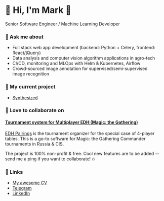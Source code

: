 # 👋 Hi, I'm Mark 👋 

Senior Software Engineer / Machine Learning Developer

### 💬 Ask me about

 - Full stack web app development (backend: Python + Celery, frontend: React/jQuery)
 - Data analysis and computer vision algorithm applications in agro-tech
 - CI/CD, monitoring and MLOps with Helm & Kubernetes, Airflow
 - Crowd-sourced image annotation for supervised/semi-supervised image recognition

### 🔭 My current project

 - [Synthesized](https://synthesized.io/)

### 🌱 Love to collaborate on

#### [Tournament system for Multiplayer EDH (Magic: the Gathering)](https://gitlab.com/marqueewinq/edh-pairings)

[EDH Pairings](https://edh-pairings.herokuapp.com/) is the tournament organizer for the special case of 4-player tables.
 This is a go-to software for Magic: the Gathering Commander tournaments in Russia & CIS.

The project is 100% non-profit & free. Cool new features are to be added -- send me a ping if you want to collaborate! 🔥

### 🦋 Links

 - [My awesome CV](https://marqueewinq.url.lol/cv)
 - [Telegram](https://t.me/marqueewinq)
 - [LinkedIn](https://www.linkedin.com/in/marqueewinq/)
